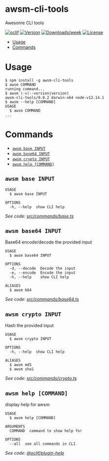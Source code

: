 awsm-cli-tools
========

Awesome CLI tools

[![oclif](https://img.shields.io/badge/cli-oclif-brightgreen.svg)](https://oclif.io)
[![Version](https://img.shields.io/npm/v/awsm-cli-tools.svg)](https://npmjs.org/package/awsm-cli-tools)
[![Downloads/week](https://img.shields.io/npm/dw/awsm-cli-tools.svg)](https://npmjs.org/package/awsm-cli-tools)
[![License](https://img.shields.io/npm/l/awsm-cli-tools.svg)](https://github.com/awsmio/cli-tools/blob/master/package.json)

<!-- toc -->
* [Usage](#usage)
* [Commands](#commands)
<!-- tocstop -->
# Usage
<!-- usage -->
```sh-session
$ npm install -g awsm-cli-tools
$ awsm COMMAND
running command...
$ awsm (-v|--version|version)
awsm-cli-tools/0.0.2 darwin-x64 node-v12.14.1
$ awsm --help [COMMAND]
USAGE
  $ awsm COMMAND
...
```
<!-- usagestop -->
# Commands
<!-- commands -->
* [`awsm base INPUT`](#awsm-base-input)
* [`awsm base64 INPUT`](#awsm-base64-input)
* [`awsm crypto INPUT`](#awsm-crypto-input)
* [`awsm help [COMMAND]`](#awsm-help-command)

## `awsm base INPUT`

```
USAGE
  $ awsm base INPUT

OPTIONS
  -h, --help  show CLI help
```

_See code: [src/commands/base.ts](https://github.com/awsmio/cli-tools/blob/v0.0.2/src/commands/base.ts)_

## `awsm base64 INPUT`

Base64 encode/decode the provided input

```
USAGE
  $ awsm base64 INPUT

OPTIONS
  -d, --decode  Decode the input
  -e, --encode  Encode the input
  -h, --help    show CLI help

ALIASES
  $ awsm b64
```

_See code: [src/commands/base64.ts](https://github.com/awsmio/cli-tools/blob/v0.0.2/src/commands/base64.ts)_

## `awsm crypto INPUT`

Hash the provided input

```
USAGE
  $ awsm crypto INPUT

OPTIONS
  -h, --help  show CLI help

ALIASES
  $ awsm md5
  $ awsm sha1
```

_See code: [src/commands/crypto.ts](https://github.com/awsmio/cli-tools/blob/v0.0.2/src/commands/crypto.ts)_

## `awsm help [COMMAND]`

display help for awsm

```
USAGE
  $ awsm help [COMMAND]

ARGUMENTS
  COMMAND  command to show help for

OPTIONS
  --all  see all commands in CLI
```

_See code: [@oclif/plugin-help](https://github.com/oclif/plugin-help/blob/v3.0.1/src/commands/help.ts)_
<!-- commandsstop -->
